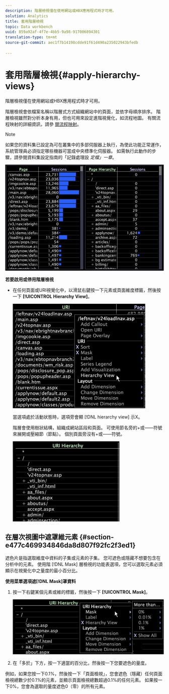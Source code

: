 ```yaml
---
description: 階層檢視僅在使用網站或HBX應用程式時才可用。
solution: Analytics
title: 套用階層檢視
topic: Data workbench
uuid: 859a92af-4f7e-4bb5-9a98-917006894301
translation-type: tm+mt
source-git-commit: aec1f7b14198cdde91f61d490a235022943bfedb

---
```



# 套用階層檢視{#apply-hierarchy-views}

階層檢視僅在使用網站或HBX應用程式時才可用。

階層檢視會依檔案名稱以階層式方式組織網站中的頁面，並依字母順序排序。 階層檢視雖然對分析本身有用，但也可用來設定進階視覺化，如流程地圖。 有關流程映射的詳細資訊，請參 [閱流程映射](../../../../home/c-get-started/c-analysis-vis/c-proc-maps/c-proc-maps.md#concept-880aee224404429785b733a4e80d275e)。

>[!NOTE]
>
>如果您的資料集已設定為可在叢集中的多部伺服器上執行，為使此功能正常運作，系統管理員必須指定哪些機器可當成中央標準化伺服器。 如需執行此動作的步驟，請參閱資料集設定指南的「記錄處理設 *定檔」一章*。

![](assets/vis_Table_CompareHierarchy.png)

**若要啟用或停用階層檢視**

* 在任何頁面或URI視覺化中，以滑鼠右鍵按一下元素或頁面維度標籤，然後按一下 **[!UICONTROL Hierarchy View]**。

   ![](assets/mnu_Table_HierarchyView.png)

   當選項處於活動狀態時，選項旁會顯 [!DNL hierarchy view] 示X。

   階層會使用樹狀結構，組織成網站區段和頁面。 可使用節名旁的+或——符號來展開或壓縮節（節點）。 個別頁面旁沒有+或——符號。

   ![](assets/vis_Table_HierarchyView_Expanded.png)

## 在層次視圖中遮罩維元素 {#section-e477c469934846da8d807f92fc2f3ed1}

遮色片是指選取維度中資料的子集或元素的子集。 您可遮色或隱藏不想要包含在分析中的元素。 使用階 [!DNL Mask] 層檢視的功能表選項，您可以選取元素必須顯示在視覺化中之量度的最小百分比。

**使用菜單選項遮[!DNL Mask]罩資料**

1. 按一下右鍵某個元素或維的標籤，然後按一下 **[!UICONTROL Mask]**。

   ![](assets/mnu_Table_HierarchyView_Masking.png)

1. 在「多於」下方，按一下適當的百分比，然後按一下您要遮色的量度。

例如，如果您按一下0.1%，然後按一下「頁面檢視」，您會遮色（隱藏）任何頁面檢視總數少於0.1%的元素，並顯示頁面檢視總數超過0.1%的任何元素。 如果按一下0%，您會為選取的量度遮色0（零）的所有元素。
